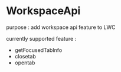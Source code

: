 # WorkspaceApi
purpose : add workspace api feature to LWC

currently supported feature :

- getFocusedTabInfo
- closetab
- opentab
